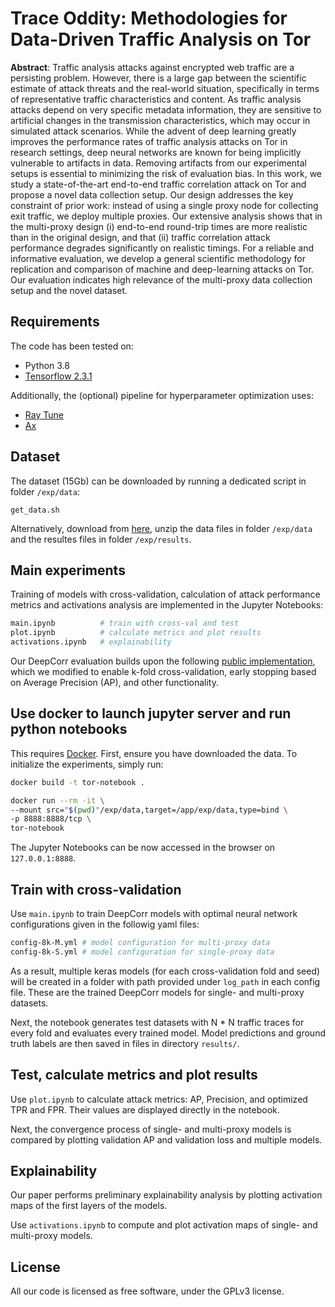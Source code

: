# Trace Oddity: Methodologies for Data-Driven Traffic Analysis on Tor

**Abstract**: Traffic analysis attacks against encrypted web traffic are a persisting problem. However, there is a large gap between the scientific estimate of attack threats and the real-world situation, specifically in terms of representative traffic characteristics and content. As traffic analysis attacks depend on very specific metadata information, they are sensitive to artificial changes in the transmission characteristics, which may occur in simulated attack scenarios. While the advent of deep learning greatly improves the performance rates of traffic analysis attacks on Tor in research settings, deep neural networks are known for being implicitly vulnerable to artifacts in data. Removing artifacts from our experimental setups is essential to minimizing the risk of evaluation bias. In this work, we study a state-of-the-art end-to-end traffic correlation attack on Tor and propose a novel data collection setup. Our design addresses the key constraint of prior work: instead of using a single proxy node for collecting exit traffic, we deploy multiple proxies. Our extensive analysis shows that in the multi-proxy design (i) end-to-end round-trip times are more realistic than in the original design, and that (ii) traffic correlation attack performance degrades significantly on realistic timings. For a reliable and informative evaluation, we develop a general scientific methodology for replication and comparison of machine and deep-learning attacks on Tor. Our evaluation indicates high relevance of the multi-proxy data collection setup and the novel dataset.

## Requirements
The code has been tested on: 
* Python 3.8
* [Tensorflow 2.3.1](https://www.tensorflow.org/install)

Additionally, the (optional) pipeline for hyperparameter optimization uses:
* [Ray Tune](https://docs.ray.io/en/latest/tune/index.html)
* [Ax](https://ax.dev/)

## Dataset

The dataset (15Gb) can be downloaded by running a dedicated script in folder ```/exp/data```:

```
get_data.sh
```

Alternatively, download from [here](https://filesender.belnet.be/download.php?token=7da0daea-1e5d-4004-953f-8884d2b976f7&files_ids=1461558), unzip the data files in folder ```/exp/data``` and the resultes files in folder ```/exp/results```.

## Main experiments

Training of models with cross-validation, calculation of attack performance metrics and activations analysis are implemented in the Jupyter Notebooks:

```bash
main.ipynb          # train with cross-val and test
plot.ipynb          # calculate metrics and plot results
activations.ipynb   # explainability
```

Our DeepCorr evaluation builds upon the following [public implementation](https://github.com/woodywff/deepcorr), which we modified to enable k-fold cross-validation, early stopping based on Average Precision (AP), and other functionality.

## Use docker to launch jupyter server and run python notebooks

This requires [Docker](https://docs.docker.com/engine/install/). First, ensure you have downloaded the data. To initialize the experiments, simply run:

```bash
docker build -t tor-notebook .

docker run --rm -it \
--mount src="$(pwd)"/exp/data,target=/app/exp/data,type=bind \
-p 8888:8888/tcp \
tor-notebook
```
The Jupyter Notebooks can be now accessed in the browser on ```127.0.0.1:8888```.

## Train with cross-validation

Use ```main.ipynb``` to train DeepCorr models with optimal neural network configurations given in the followig yaml files:

```bash
config-8k-M.yml # model configuration for multi-proxy data
config-8k-S.yml # model configuration for single-proxy data 
```

As a result, multiple keras models (for each cross-validation fold and seed) will be created in a folder with path provided under ```log_path``` in each config file. These are the trained DeepCorr models for single- and multi-proxy datasets.

Next, the notebook generates test datasets with N * N traffic traces for every fold and evaluates every trained model. Model predictions and ground truth labels are then saved in files in directory ```results/```.

## Test, calculate metrics and plot results

Use ```plot.ipynb``` to calculate attack metrics: AP, Precision, and optimized TPR and FPR. Their values are displayed directly in the notebook.

Next, the convergence process of single- and multi-proxy models is compared by plotting validation AP and validation loss and multiple models.

## Explainability 

Our paper performs preliminary explainability analysis by plotting activation maps of the first layers of the models. 

Use ```activations.ipynb``` to compute and plot activation maps of single- and multi-proxy models.

## License

All our code is licensed as free software, under the GPLv3 license.

